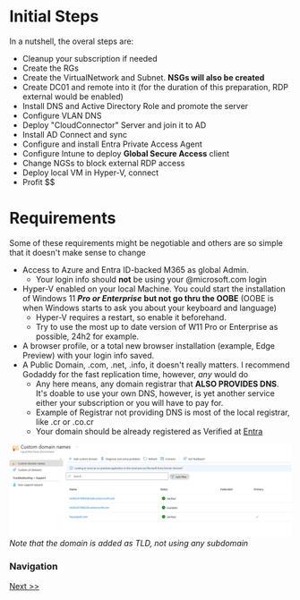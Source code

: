 # Initial Steps
In a nutshell, the overal steps are:

* Cleanup your subscription if needed
* Create the RGs
* Create the VirtualNetwork and Subnet. **NSGs will also be created**
* Create DC01 and remote into it (for the duration of this preparation, RDP external would be enabled)
* Install DNS and Active Directory Role and promote the server
* Configure VLAN DNS
* Deploy "CloudConnector" Server and join it to AD
* Install AD Connect and sync
* Configure and install Entra Private Access Agent
* Configure Intune to deploy **Global Secure Access** client
* Change NGSs to block external RDP access
* Deploy local VM in Hyper-V, connect
* Profit $$




# Requirements
Some of these requirements might be negotiable and others are so simple that it doesn't make sense to change
* Access to Azure and Entra ID-backed M365 as global Admin. 
  * Your login info should **not** be using your @microsoft.com login
* Hyper-V enabled on your local Machine. You could start the installation of Windows 11 ***Pro or Enterprise***  **but not go thru the OOBE** (OOBE is when Windows starts to ask you about your keyboard and language)
  * Hyper-V requires a restart, so enable it beforehand. 
  * Try to use the most up to date version of W11 Pro or Enterprise as possible, 24h2 for example. 
* A browser profile, or a total new browser installation (example, Edge Preview) with your login info saved. 
* A Public Domain, .com, .net, .info, it doesn't really matters. I recommend Godaddy for the fast replication time, however, *any* would do
  * Any here means, any domain registrar that **ALSO PROVIDES DNS**. It's doable to use your own DNS, however, is yet another service either your subscription or you will have to pay for. 
  * Example of Registrar not providing DNS is most of the local registrar, like .cr or .co.cr
  * Your domain should be already registered as Verified at [Entra](https://entra.microsoft.com/?feature.msaljs=true#view/Microsoft_AAD_IAM/DomainsManagementMenuBlade/~/CustomDomainNames)

![Entra](</screenshots/Screenshot 2025-05-07 094855.png>)*Note that the domain is added as TLD, not using any subdomain*

### Navigation
[Next >>](2%20-%20RGs%20and%20Network.md)